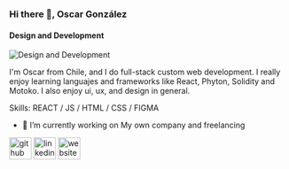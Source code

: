 ### Hi there 👋, Oscar González
#### Design and Development
![Design and Development]([https://media.licdn.com/dms/image/D4E16AQHQl5XE_hFBtA/profile-displaybackgroundimage-shrink_350_1400/0/1685546724115?e=1701302400&v=beta&t=FTX-IO5QFJy5pbq4kQbqCYDzqXS-RHBsLCKUdFxPJ1g](https://github.com/Gahalor/gahalor#:~:text=Commit%20time-,1685546724115.jpeg,-Add%20files%20via))

I'm Oscar from Chile, and I do full-stack custom web development. I really enjoy learning languajes and frameworks like React, Phyton, Solidity and Motoko. I also enjoy ui, ux, and design in general.

Skills: REACT / JS / HTML / CSS / FIGMA

- 🔭 I’m currently working on My own company and freelancing 


[<img src='https://cdn.jsdelivr.net/npm/simple-icons@3.0.1/icons/github.svg' alt='github' height='40'>](https://github.com/gahalor)  [<img src='https://cdn.jsdelivr.net/npm/simple-icons@3.0.1/icons/linkedin.svg' alt='linkedin' height='40'>](https://www.linkedin.com/in/goscarcl/)  [<img src='https://cdn.jsdelivr.net/npm/simple-icons@3.0.1/icons/icloud.svg' alt='website' height='40'>](http://www.testaboost.com)  

